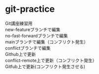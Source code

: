 # git-practice
Git講座練習用  
new-featureブランチで編集  
no-fast-forwardブランチで編集  
mainブランチで編集（コンフリクト発生）  
conflictブランチで編集  
Github上で更新  
conflict-remote上で更新（コンフリクト発生）  
Gitfub上で更新(コンフリクト発生させる)  
